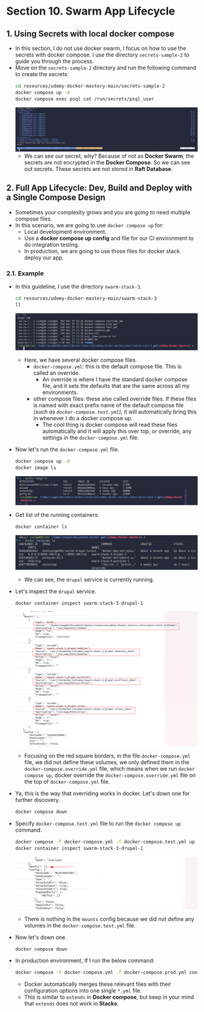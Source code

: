 # Section 10. Swarm App Lifecycle
## 1. Using Secrets with local docker compose
* In this section, I do not use docker swarm, I focus on how to use the secrets with docker compose. I use the directory `secrets-sample-2` to guide you through the process.
* Move on the `secrets-sample-2` directory and run the following command to create the secrets:
  ```bash
  cd resources/udemy-docker-mastery-main/secrets-sample-2
  docker compose up -d
  docker compose exec psql cat /run/secrets/psql_user
  ```
  ![](./img/sec10/01.png)
    * We can see our secret, why? Because of not as **Docker Swarm**, the secrets are not encrypted in the **Docker Compose**. So we can see out secrets. These secrets are not stored in **Raft Database**.

## 2. Full App Lifecycle: Dev, Build and Deploy with a Single Compose Design
* Sometimes your complexity grows and you are going to need multiple compose files.
* In this scenario, we are going to use `docker compose up` for:
  * Local development environment.
  * Use a **docker compose up config** and file for our CI environment to do integration testing.
  * In production, we are going to use those files for docker stack deploy our app.

### 2.1. Example
* In this guideline, I use the directory `swarm-stack-3`.
  ```bash
  cd resources/udemy-docker-mastery-main/swarm-stack-3
  ll
  ```
  ![](./img/sec10/02.png)
    * Here, we have several docker compose files.
      * `docker-compose.yml`: this is the default compose file. This is called an override.
        * An override is where I have the standard docker compose file, and it sets the defaults that are the same across all my environments.
      * other compose files: these alse called override files. If these files is named with exact prefix name of the default compose file _(such as `docker-compose.test.yml`)_, it will automatically bring this in whenever I do a docker compose up.
        * The cool thing is docker compose will read these files automatically and it will apply this over top, or override, any settings in the `docker-compose.yml` file.

* Now let's run the `docker-compose.yml` file.
  ```bash
  docker compose up -d
  docker image ls
  ```
  ![](./img/sec10/03.png)
  
* Get list of the running containers:
  ```bash
  docker container ls
  ```
  ![](./img/sec10/04.png)
    * We can see, the `drupal` service is currently running.

* Let's inspect the `drupal` service.
  ```bash
  docker container inspect swarm-stack-3-drupal-1
  ```
  ![](./img/sec10/05.png)
    * Focusing on the red square borders, in the file `docker-compose.yml` file, we did not define these volumes, we only defined them in the `docker-compose.override.yml` file, which means when we run `docker compose up`, docker override the `docker-compose.override.yml` file on the top of `docker-compose.yml` file.

* Ya, this is the way that overriding works in docker. Let's down one for further discovery.
  ```bash
  docker compose down
  ```

* Specify `docker-compose.test.yml` file to run the `docker compose up` command.
  ```bash
  docker compose -f docker-compose.yml -f docker-compose.test.yml up -d
  docker container inspect swarm-stack-3-drupal-1
  ```
  ![](./img/sec10/06.png)
    * There is nothing in the `mounts` config because we did not define any volumes in the `docker-compose.test.yml` file.

* Now let's down one.
  ```bash
  docker compose down
  ```

* In production environment, If I run the below command:
  ```bash
  docker compose -f docker-compose.yml -f docker-compose.prod.yml config > output.yml
  ```
    * Docker automatically merges these relevant files with their configuration options into one single `*.yml` file.
    * This is similar to `extends` in **Docker compose**, but keep in your mind that `extends` does not work in **Stacks**.